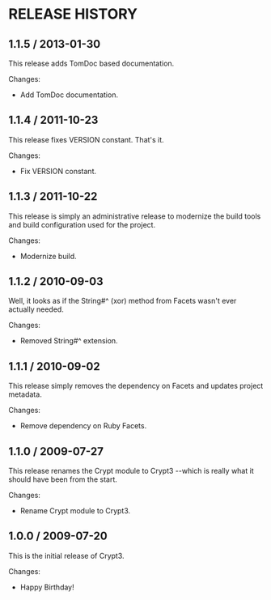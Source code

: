 # RELEASE HISTORY

## 1.1.5 / 2013-01-30

This release adds TomDoc based documentation.

Changes:

* Add TomDoc documentation.


## 1.1.4 / 2011-10-23

This release fixes VERSION constant. That's it.

Changes:

* Fix VERSION constant.


## 1.1.3 / 2011-10-22

This release is simply an administrative release to modernize the 
build tools and build configuration used for the project.

Changes:

* Modernize build.


## 1.1.2 / 2010-09-03

Well, it looks as if the String#^ (xor) method from Facets wasn't ever
actually needed.

Changes:

* Removed String#^ extension.


## 1.1.1 / 2010-09-02

This release simply removes the dependency on Facets and updates
project metadata.

Changes:

* Remove dependency on Ruby Facets.


## 1.1.0 / 2009-07-27

This release renames the Crypt module to Crypt3 --which is really
what it should have been from the start.

Changes:

* Rename Crypt module to Crypt3.


## 1.0.0 / 2009-07-20

This is the initial release of Crypt3.

Changes:

* Happy Birthday!

